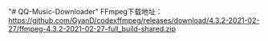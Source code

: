 "# QQ-Music-Downloader" 
FFmpeg下载地址：https://github.com/GyanD/codexffmpeg/releases/download/4.3.2-2021-02-27/ffmpeg-4.3.2-2021-02-27-full_build-shared.zip
